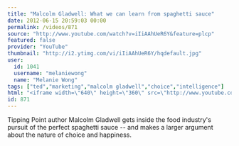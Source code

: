```yaml
---
title: "Malcolm Gladwell: What we can learn from spaghetti sauce"
date: 2012-06-15 20:59:03 00:00
permalink: /videos/871
source: "http://www.youtube.com/watch?v=iIiAAhUeR6Y&feature=plcp"
featured: false
provider: "YouTube"
thumbnail: "http://i2.ytimg.com/vi/iIiAAhUeR6Y/hqdefault.jpg"
user:
  id: 1041
  username: "melaniewong"
  name: "Melanie Wong"
tags: ["ted","marketing","malcolm gladwell","choice","intelligence"]
html: "<iframe width=\"640\" height=\"360\" src=\"http://www.youtube.com/embed/iIiAAhUeR6Y?wmode=transparent&fs=1&feature=oembed\" frameborder=\"0\" allowfullscreen></iframe>"
id: 871
---
```


Tipping Point author Malcolm Gladwell gets inside the food industry's pursuit of the perfect spaghetti sauce -- and makes a larger argument about the nature of choice and happiness.